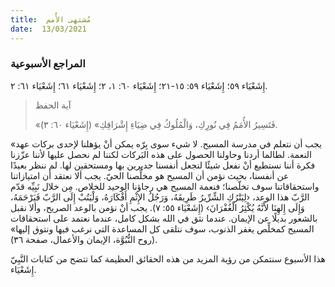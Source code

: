 ```yaml
---
title:  مُشتهى الأُمم
date:  13/03/2021
---
```


### المراجع الأسبوعية
إِشَعْيَاء ٥٩؛ إِشَعْيَاء ٥٩: ١٥-٢١؛ إِشَعْيَاء ٦٠: ١، ٢؛ إِشَعْيَاء ٦١؛ إِشَعْيَاء ٦١: ٢.

> <p>آية الحفظ</p>
> «فَتَسِيرُ الأُمَمُ فِي نُورِكِ، وَالْمُلُوكُ فِي ضِيَاءِ إِشْرَاقِكِ» (إِشَعْيَاء ٦٠: ٣).

«يجب أن نتعلم في مدرسة المسيح. لا شيء سوى بِرّه يمكن أنْ يؤهلنا لإحدى بركات عهد النعمة. لطالما أردنا وحاولنا الحصول على هذه البَركات لكننا لم نحصل عليها لأننا عزّزنا فكرة أننا نستطيع أنْ نفعل شيئًا لنجعل أنفسنا جديرين بها ومستحقين لها. لم ننظر بعيدًا عن أنفسنا، بحيث نؤمن أن المسيح هو مخلِّصنا الحيّ. يجب ألا نعتقد أن امتيازاتنا واستحقاقاتنا سوف تخلّصنا؛ فنعمة المسيح هي رجاؤنا الوحيد للخلاص. مِن خلال نَبِيِّه قدّم الرَّبّ هذا الوعد، ‹لِيَتْرُكِ الشِّرِّيرُ طَرِيقَهُ، وَرَجُلُ الإِثْمِ أَفْكَارَهُ، وَلْيَتُبْ إِلَى الرَّبّ فَيَرْحَمَهُ، وَإِلَى إِلهِنَا لأَنَّهُ يُكْثِرُ الْغُفْرَانَ› (إِشَعْيَاء ٥٥: ٧). يجب أنْ نؤمن بالوعد الصريح، وألا نقبل بالشعور بديلًا عن الإيمان. عندما نثق في الله بشكل كامل، عندما نعتمد على استحقاقات المسيح كمخلِّص يغفر الذنوب، سوف نتلقى كل المساعدة التي نرغب فيها ونتوق إليها» (روح النُّبُوَّة، الإيمان والأعمال، صفحة ٣٦).

هذا الأسبوع سنتمكن من رؤية المزيد من هذه الحقائق العظيمة كما تتضح من كتابات النَّبِيّ إِشَعْيَاء.